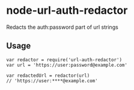 # node-url-auth-redactor
Redacts the auth:password part of url strings


## Usage

```
var redactor = require('url-auth-redactor')
var url = 'https://user:password@example.com'

var redactedUrl = redactor(url)
// 'https://user:****@example.com'